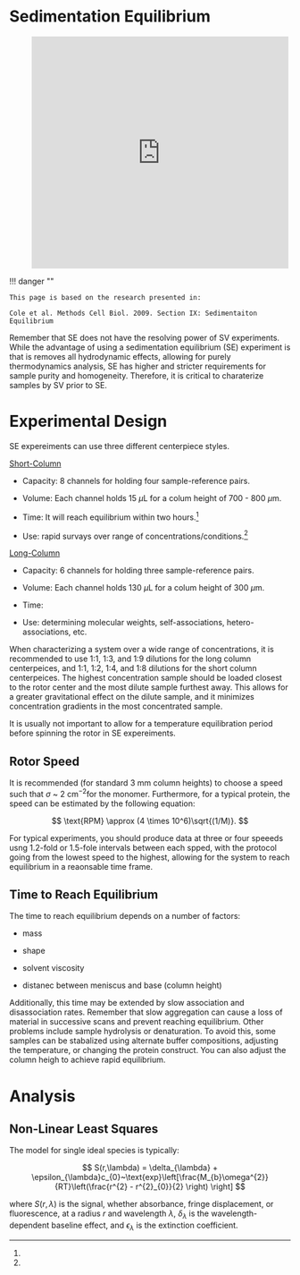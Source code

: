# Sedimentation Equilibrium 

<figure class="video_container">
<iframe id="embed-iframe" allowTransparency="true" allow="encrypted-media *" allowfullscreen height="415" width="460" border="0" scrolling="no" frameborder="0" marginwheight="0" marginwidth="0" src="https://www.jove.com/embed/player?id=52404&t=1&s=1&fpv=1" ><p><a title="Sedimentation Equilibrium of a Small Oligomer-forming Membrane Protein: Effect of Histidine Protonation on Pentameric Stability" href="https://www.jove.com/v/52404/sedimentation-equilibrium-small-oligomer-forming-membrane-protein">Sedimentation Equilibrium of a Small Oligomer-forming Membrane Protein: Effect of Histidine Protonation on Pentameric Stability</a></p></iframe>
</figure>

!!! danger ""

    This page is based on the research presented in:
    
    Cole et al. Methods Cell Biol. 2009. Section IX: Sedimentaiton Equilibrium
    

Remember that SE does not have the resolving power of SV experiments. While the advantage of using a sedimentation equilibrium (SE) experiment is that is removes all hydrodynamic effects, allowing for purely thermodynamics analysis, SE has higher and stricter requirements for sample purity and homogeneity. Therefore, it is critical to charaterize samples by SV prior to SE. 

# Experimental Design

SE expereiments can use three different centerpiece styles.

<u> Short-Column</u>
    
- Capacity: 8 channels for holding four sample-reference pairs. 
    
- Volume: Each channel holds 15 $\mu$L for a colum height of 700 - 800 $\mu$m. 
    
- Time: It will reach equilibrium within two hours.[^Yphantis1960]

- Use: rapid survays over range of concentrations/conditions.[^Laue1992]

<u> Long-Column</u>
    
- Capacity: 6 channels for holding three sample-reference pairs. 
    
- Volume: Each channel holds 130 $\mu$L for a colum height of 300 $\mu$m. 
    
- Time:

- Use: determining molecular weights, self-associations, hetero-associations, etc.

[^Laue1992]: 

[^Yphantis1960]:

When characterizing a system over a wide range of concentrations, it is recommended to use 1:1, 1:3, and 1:9 dilutions for the long column centerpeices, and 1:1, 1:2, 1:4, and 1:8 dilutions for the short column centerpeices. The highest concentration sample should be loaded closest to the rotor center and the most dilute sample furthest away. This allows for a greater gravitational effect on the dilute sample, and it minimizes concentration gradients in the most concentrated sample.

It is usually not important to allow for a temperature equilibration period before spinning the rotor in SE expereiments. 

## Rotor Speed

It is recommended (for standard 3 mm column heights) to choose a speed such that $\sigma$ ~ 2 cm$^{-2}$for the monomer. Furthermore, for a typical protein, the speed can be estimated by the following equation:

$$
\text{RPM} \approx (4 \times 10^6)\sqrt{(1/M)}.
$$

For typical experiments, you should produce data at three or four speeeds usng 1.2-fold or 1.5-fole intervals between each spped, with the protocol going from the lowest speed to the highest, allowing for the system to reach equilibrium in a reaonsable time frame.

## Time to Reach Equilibrium

The time to reach equilibrium depends on a number of factors:

* mass 

* shape

* solvent viscosity

* distanec between meniscus and base (column height)

Additionally, this time may be extended by slow association and disassociation rates. Remember that slow aggregation can cause a loss of material in successive scans and  prevent reaching equilibrium. Other problems include sample hydrolysis or denaturation.
To avoid this, some samples can be stabalized using alternate buffer compositions, adjusting the temperature, or changing the protein construct. You can also adjust the column heigh to achieve rapid equilibrium.

# Analysis

## Non-Linear Least Squares

The model for single ideal species is typically:

$$
S(r,\lambda) = \delta_{\lambda} + \epsilon_{\lambda}c_{0}~\text{exp}\left[\frac{M_{b}\omega^{2}}{RT}\left(\frac{r^{2} - r^{2}_{0}}{2} \right) \right]
$$

where $S(r,\lambda)$ is the signal, whether absorbance, fringe displacement, or fluorescence, at a radius $r$ and wavelength $\lambda$, $\delta_{\lambda}$ is the wavelength-dependent baseline effect, and $\epsilon_{\lambda}$ is the extinction coefficient.